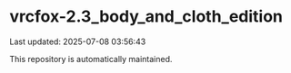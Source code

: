 # vrcfox-2.3_body_and_cloth_edition

Last updated: 2025-07-08 03:56:43

This repository is automatically maintained.
